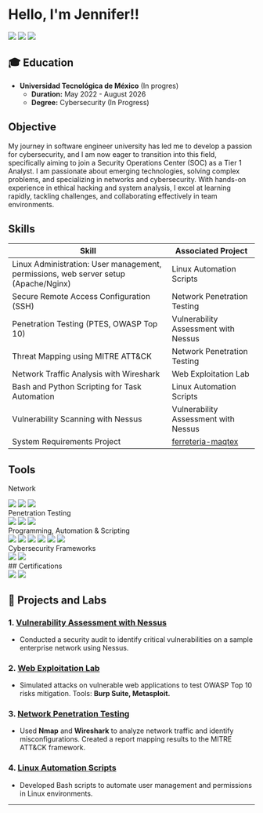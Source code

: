# Hello, I'm Jennifer!! 
<a href="https://www.linkedin.com/in/jennifer-carrillo-6ba347265"><img src="https://img.shields.io/badge/-LinkedIn-0072b1?&style=for-the-badge&logo=linkedin&logoColor=white" /></a>
<a href="https://www.tiktok.com/@jenjen.code?_t=8ri1nVEXVOp&_r=1"><img src="https://img.shields.io/badge/-TikTok-000000?&style=for-the-badge&logo=tiktok&logoColor=white" /></a>
<a href="https://www.instagram.com/jenjen.code/profilecard/?igsh=dmNiYmFrbmQ2bzFr"><img src="https://img.shields.io/badge/-Instagram-E4405F?&style=for-the-badge&logo=instagram&logoColor=white" /></a>


## 🎓 Education  

- **Universidad Tecnológica de México**  (In progres)
  - **Duration:** May 2022 - August 2026
  - **Degree:** Cybersecurity (In Progress)  
  
 

## Objective

My journey in software engineer university has led me to develop a passion for cybersecurity, and I am now eager to transition into this field, specifically aiming to join a Security Operations Center (SOC) as a Tier 1 Analyst. I am passionate about emerging technologies, solving complex problems, and specializing in networks and cybersecurity. With hands-on experience in ethical hacking and system analysis, I excel at learning rapidly, tackling challenges, and collaborating effectively in team environments.

## Skills


| Skill                                         | Associated Project         |
|-----------------------------------------------|----------------------------|
| Linux Administration: User management, permissions, web server setup (Apache/Nginx) | Linux Automation Scripts|
| Secure Remote Access Configuration (SSH)      | Network Penetration Testing|
| Penetration Testing (PTES, OWASP Top 10)      | Vulnerability Assessment with Nessus|
| Threat Mapping using MITRE ATT&CK              | Network Penetration Testing|
| Network Traffic Analysis with Wireshark        | Web Exploitation Lab|
| Bash and Python Scripting for Task Automation | Linux Automation Scripts|
|  Vulnerability Scanning with Nessus           | Vulnerability Assessment with Nessus |
|System Requirements Project                    | <a href="https://github.com/Jennruby12/ferreteria-maqtex/tree/main/docs">ferreteria-maqtex</a> |
## Tools

Network
<div> <img src="https://img.shields.io/badge/-Wireshark-1679A7?&style=for-the-badge&logo=Wireshark&logoColor=white" /> <img src="https://img.shields.io/badge/-Nmap-4682B4?&style=for-the-badge&logo=Nmap&logoColor=white" /> <img src="https://img.shields.io/badge/-Nessus-00A1E0?&style=for-the-badge&logo=Tenable&logoColor=white" /> </div>
Penetration Testing
<div> <img src="https://img.shields.io/badge/-Kali_Linux-557C94?&style=for-the-badge&logo=Kali%20Linux&logoColor=white" /> <img src="https://img.shields.io/badge/-Metasploit-2D2D2D?&style=for-the-badge&logo=Metasploit&logoColor=white" /> <img src="https://img.shields.io/badge/-Burp_Suite-FF5722?&style=for-the-badge&logo=PortSwigger&logoColor=white" /> </div>
Programming, Automation & Scripting
<div>
  <img src="https://img.shields.io/badge/-Python-3776AB?&style=for-the-badge&logo=Python&logoColor=white" />
  <img src="https://img.shields.io/badge/-Bash_Scripting-4EAA25?&style=for-the-badge&logo=GNU%20Bash&logoColor=white" />
  <img src="https://img.shields.io/badge/-C%23-239120?&style=for-the-badge&logo=C%23&logoColor=white" />
  <img src="https://img.shields.io/badge/-JavaScript-F7DF1E?&style=for-the-badge&logo=JavaScript&logoColor=black" />
  <img src="https://img.shields.io/badge/-HTML-E34F26?&style=for-the-badge&logo=HTML5&logoColor=white" />
  <img src="https://img.shields.io/badge/-CSS-1572B6?&style=for-the-badge&logo=CSS3&logoColor=white" />
</div>
Cybersecurity Frameworks
<div> <img src="https://img.shields.io/badge/-MITRE_ATT&CK-333333?&style=for-the-badge&logoColor=white" /> <img src="https://img.shields.io/badge/-OWASP_Top_10-000000?&style=for-the-badge&logo=OWASP&logoColor=white" /> </div>
## Certifications
<div> <img src="https://img.shields.io/badge/-CCNA%20Introduction%20to%20Networks-1572B6?&style=for-the-badge&logo=Cisco&logoColor=white" /> <img src="https://img.shields.io/badge/-Certified%20Ethical%20Hacking%20Professional%20(CEHPC)-FF5733?&style=for-the-badge&logo=Hack%20The%20Box&logoColor=white" /> </div>

## 📂 Projects and Labs  

### 1. **[Vulnerability Assessment with Nessus](#)**  
- Conducted a security audit to identify critical vulnerabilities on a sample enterprise network using Nessus.  

### 2. **[Web Exploitation Lab](#)**  
- Simulated attacks on vulnerable web applications to test OWASP Top 10 risks mitigation. Tools: **Burp Suite, Metasploit.**  

### 3. **[Network Penetration Testing](#)**  
- Used **Nmap** and **Wireshark** to analyze network traffic and identify misconfigurations. Created a report mapping results to the MITRE ATT&CK framework.  

### 4. **[Linux Automation Scripts](#)**  
- Developed Bash scripts to automate user management and permissions in Linux environments.  

---
